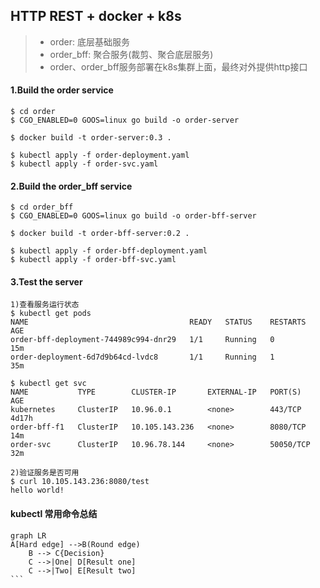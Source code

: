 ## HTTP REST + docker + k8s
> * order: 底层基础服务
> * order_bff: 聚合服务(裁剪、聚合底层服务)
> * order、order_bff服务部署在k8s集群上面，最终对外提供http接口

#### 1.Build the order service
```
$ cd order
$ CGO_ENABLED=0 GOOS=linux go build -o order-server

$ docker build -t order-server:0.3 .

$ kubectl apply -f order-deployment.yaml
$ kubectl apply -f order-svc.yaml
```

#### 2.Build the order_bff service
```
$ cd order_bff
$ CGO_ENABLED=0 GOOS=linux go build -o order-bff-server

$ docker build -t order-bff-server:0.2 .

$ kubectl apply -f order-bff-deployment.yaml
$ kubectl apply -f order-bff-svc.yaml
```

#### 3.Test the server
```
1)查看服务运行状态
$ kubectl get pods
NAME                                    READY   STATUS    RESTARTS   AGE
order-bff-deployment-744989c994-dnr29   1/1     Running   0          15m
order-deployment-6d7d9b64cd-lvdc8       1/1     Running   1          35m

$ kubectl get svc
NAME           TYPE        CLUSTER-IP       EXTERNAL-IP   PORT(S)     AGE
kubernetes     ClusterIP   10.96.0.1        <none>        443/TCP     4d17h
order-bff-f1   ClusterIP   10.105.143.236   <none>        8080/TCP    14m
order-svc      ClusterIP   10.96.78.144     <none>        50050/TCP   32m

2)验证服务是否可用
$ curl 10.105.143.236:8080/test
hello world!
```

#### kubectl 常用命令总结
```mermaid
graph LR
A[Hard edge] -->B(Round edge)
    B --> C{Decision}
    C -->|One| D[Result one]
    C -->|Two| E[Result two]
​```